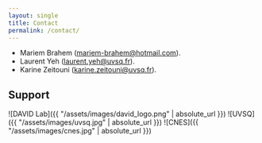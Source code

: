 ```yaml
---
layout: single
title: Contact
permalink: /contact/
---
```


* Mariem Brahem ([mariem-brahem@hotmail.com](mailto:mariem-brahem@hotmail.com)).
* Laurent Yeh ([laurent.yeh@uvsq.fr](mailto:laurent.yeh@uvsq.fr)).
* Karine Zeitouni ([karine.zeitouni@uvsq.fr](mailto:karine.zeitouni@uvsq.fr)).


## Support

![DAVID Lab]({{ "/assets/images/david_logo.png" | absolute_url }})
![UVSQ]({{ "/assets/images/uvsq.jpg" | absolute_url }})
![CNES]({{ "/assets/images/cnes.jpg" | absolute_url }})

